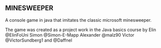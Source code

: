 ## MINESWEEPER
A console game in java that imitates the classic microsoft minesweeper.

The game was created as a project work in the Java basics course by
Elin @ElinFoUni Simon @Simon-E-Mapp Alexander @malz90 Victor @VictorSundberg1 and @Daffnel
